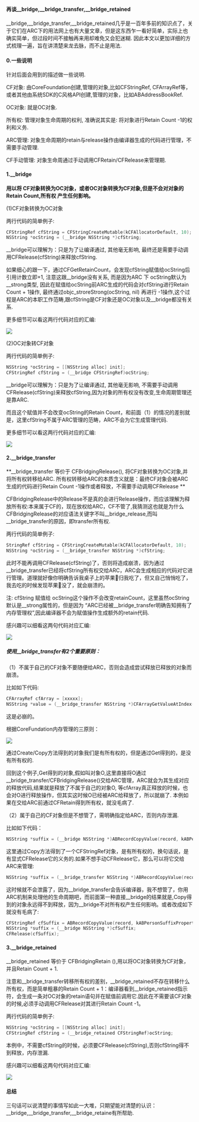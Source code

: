 #### 再谈\_\_bridge,\_\_bridge_transfer,\_\_bridge_retained

\_\_bridge,\_\_bridge_transfer,\_\_bridge_retained几乎是一百年多前的知识点了，关于它们在ARC下的用法网上也有大量文章，但是这东西乍一看好简单，实际上也确实简单，但过段时间不接触再来用却难免又会犯迷糊. 因此本文以更加详细的方式梳理一遍，旨在讲清楚来龙去脉，而不止是用法.

#### 0.一些说明

针对后面会用到的描述做一些说明.

CF对象:  由CoreFoundation创建,管理的对象,比如CFStringRef, CFArrayRef等，或者其他由系统SDK的C风格API创建,管理的对象，比如ABAddressBookRef.

OC对象:  就是OC对象.

所有权:  管理对象生命周期的权利, 准确说其实是: 将对象进行Retain Count -1的权利和义务.

ARC管理: 对象生命周期的retain与release操作由编译器生成的代码进行管理，不需要手动管理.

CF手动管理: 对象生命周通过手动调用CFRetain/CFRelease来管理期.

#### 1.__bridge 

**用以将 CF对象转换为OC对象，或者OC对象转换为CF对象,但是不会对对象的Retain Count,所有权 产生任何影响。**

(1)CF对象转换为OC对象

两行代码的简单例子: 

```objective-c
CFStringRef cfString = CFStringCreateMutable(kCFAllocatorDefault, 10);
NSString *ocString = (__bridge NSString *)cfString;
```

__bridge可以理解为：只是为了让编译通过,  其他毫无影响, 最终还是需要手动调用CFRelease(cfString)来释放cfString.

如果细心的跟一下，通过CFGetRetainCount，会发现cfString赋值给ocString后引用计数立即+1, 注意这跟\_\_bridge没有关系, 而是因为ARC 下 ocString默认为__strong类型,  因此在赋值给ocString前ARC生成的代码会对cfString进行Retain Count + 1操作, 最终通过objc_stroreStrong(ocString, nil) 再进行 -1操作,这个过程是ARC的本职工作范畴,跟cfString是CF对象还是OC对象以及\_\_bridge都没有关系.  

更多细节可以看这两行代码对应的汇编:

![](https://raw.githubusercontent.com/renjinkui2719/BLOG/master/PICS/__bridge_cf_to_oc.tiff)



(2)OC对象转CF对象

两行代码的简单例子: 

```objective-c
NSString *ocString = [[NSString alloc] init];
CFStringRef cfString = (__bridge CFStringRef)ocString;
```

__bridge可以理解为：只是为了让编译通过,  其他毫无影响, 不需要手动调用CFRelease(cfString)来释放cfString,因为对象的所有权没有改变,生命周期管理还是靠ARC.

而且这个赋值并不会改变ocString的Retain Count，和前面（1）的情况的差别就是，这里cfString不属于ARC管理的范畴，ARC不会为它生成管理代码.

更多细节可以看这两行代码对应的汇编:

![](https://raw.githubusercontent.com/renjinkui2719/BLOG/master/PICS/__bridge_oc_to_cf.tiff)





#### 2.\_\_bridge_transfer

**__bridge_transfer 等价于 CFBridgingRelease(),  将CF对象转换为OC对象,并将所有权转移给ARC.  所有权转移给ARC的本质含义就是：最终CF对象会被ARC生成的代码进行Retain Count -1操作或者释放，不需要手动调用CFRelease **

CFBridgingRelease中的Release不是真的会进行Release操作，而应该理解为释放所有权:本来属于CF的，现在放权给ARC，CF不管了,我猜测这也就是为什么CFBridgingRelease的对应语法关键字不叫\_\_bridge_release,而叫\_\_bridge_transfer的原因，即transfer所有权.

两行代码的简单例子: 

```objective-c
StringRef cfString = CFStringCreateMutable(kCFAllocatorDefault, 10);
NSString *ocString = (__bridge_transfer NSString *)cfString;
```

此时不能再调用CFRelease(cfString)了，否则将造成崩溃，因为通过__bridge_transfer已经将cfString所有权交给ARC，ARC会生成相应的代码对它进行管理。道理就好像你明确告诉我桌子上的苹果🍎归我吃了，但又自己悄悄吃了，我去吃的时候发现苹果🍎没了，就会崩溃的。

注: cfString 赋值给  ocString这个操作不会改变retainCount，这里虽然ocString默认是__strong属性的，但是因为 “ARC已经被\_\_bridge_transfer明确告知拥有了内存管理权”,因此编译器不会为赋值操作生成额外的retain代码.

感兴趣可以细看这两句代码对应汇编:

![](https://raw.githubusercontent.com/renjinkui2719/BLOG/master/PICS/__bridge_transfer.tiff) 

##### 使用__bridge_transfer有2个重要原则：

（1）不属于自己的CF对象不要随便给ARC，否则会造成尝试释放已释放的对象而崩溃。

比如如下代码:

```objective-c
CFArrayRef cfArray = [xxxxx];
NSString *value = (__bridge_transfer NSString *)CFArrayGetValueAtIndex(cfArray, 0);
```

这是必崩的。

根据CoreFundation内存管理的三原则：

![](https://raw.githubusercontent.com/renjinkui2719/BLOG/master/PICS/cf_mem_policy.tiff)

通过Create/Copy方法得到的对象我们是有所有权的，但是通过Get得到的，是没有所有权的.

回到这个例子,Get得到的对象,假如叫对象O,这里直接将O通过__bridge_transfer/CFBridgingRelease()交给ARC管理，ARC就会为其生成对应的释放代码,结果就是释放了不属于自己的对象O, 等cfArray真正释放的时候，也会对O进行释放操作，但其实这时候O已经被ARC给释放了，所以就崩了.  本例如果在交给ARC前通过CFRetain得到所有权，就没毛病了.

（2）属于自己的CF对象但是不想管了，需明确指定给ARC，否则内存泄漏.

比如如下代码：

```objective-c
NSString *suffix = (__bridge NSString *)ABRecordCopyValue(record, kABPersonSuffixProperty);
```

这里通过Copy方法得到了一个CFStringRef对象，是有所有权的，换句话说，是有显式CFRelease它的义务的.如果不想手动CFRelease它，那么可以将它交给ARC来管理:

```objective-c
NSString *suffix = (__bridge_transfer NSString *)ABRecordCopyValue(record, kABPersonSuffixProperty);
```

这时候就不会泄露了，因为__bridge_transfer会告诉编译器，我不想管了，你用ARC机制来处理他的生命周期吧，而前面第一种直接\_\_bridge的结果就是,Copy得到的对象永远得不到释放，因为\_\_bridge不对所有权产生任何影响。或者改成如下就没有毛病了:

```objective-c
CFStringRef cfSuffix = ABRecordCopyValue(record, kABPersonSuffixProperty);
NSString *suffix = (__bridge NSString *)cfSuffix;
CFRelease(cfSuffix);
```



#### 3.\_\_bridge_retained

\_\_bridge_retained 等价于 CFBridgingRetain (),用以将OC对象转换为CF对象，并且Retain Count + 1.

注意和__bridge_transfer转移所有权的差别，\_\_bridge_retained不存在转移什么所有权，而是简单粗暴的Retain Count + 1：编译器看到\_\_bridge_retained指示符，会生成一条对OC对象的retain语句并在赋值前调用它.因此在不需要该CF对象的时候,必须手动调用CFRelease对其进行Retain Count -1。 

 两行代码的简单例子: 

```objective-c
NSString *ocString = [[NSString alloc] init];
CFStringRef cfString = (__bridge_retained CFStringRef)ocString;
```

本例中，不需要cfString的时候，必须要CFRelease(cfString),否则cfString得不到释放，内存泄漏.

感兴趣可以细看这两句代码对应汇编:

![](https://raw.githubusercontent.com/renjinkui2719/BLOG/master/PICS/__bridge_retained.tiff)



#### 总结

三句话可以说清楚的事情写如此一大堆，只期望能对清楚的认识：\_\_bridge,\_\_bridge_transfer,\_\_bridge_retaine有所帮助.